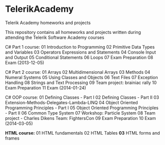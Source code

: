 TelerikAcademy
==============

Telerik Academy homeworks and projects

This repository contains all homeworks and projects written during attending the Telerik Software Academy courses

 C# Part 1 course:
01 Introduction to Programming
02 Primitive Data Types and Variables
03 Operators Expressions and Statements
04 Console Input and Output
05 Conditional Statements
06 Loops
07 Exam Preparation
08 Exam (2013-12-05)

 C# Part 2 course:
01 Arrays
02 Multidimensional Arrays
03 Methods
04 Numeral Systems
05 Using Classes and Objects
06 Text Files
07 Exception Handling
08 Strings and Text Processing
09 Team project: brainiac rally
10 Exam Preparation
11 Exam (2014-01-24)

 C# OOP course:
01 Defining Classes - Part I
02 Defining Classes - Part II
03 Extension-Methods-Delegates-Lambda-LINQ
04 Object Oriented Programming Principles - Part I
05 Object Oriented Programming Principles - Part II
06 Common Type System
07 Workshop: Particle System
08 Team project - Charles Dikens Team: FightersCon
09 Exam Preparation
10 Exam (2014-03-05)

<b>HTML course:</b>
01 HTML fundamentals
02 HTML Tables
<b>03</b> HTML forms and frames